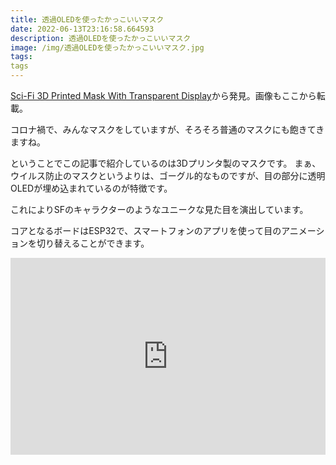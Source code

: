 ```yaml
---
title: 透過OLEDを使ったかっこいいマスク
date: 2022-06-13T23:16:58.664593
description: 透過OLEDを使ったかっこいいマスク
image: /img/透過OLEDを使ったかっこいいマスク.jpg
tags:
tags
---
```

[Sci-Fi 3D Printed Mask With Transparent Display](https://hackaday.io/project/185638-sci-fi-3d-printed-mask-with-transparent-display)から発見。画像もここから転載。

コロナ禍で、みんなマスクをしていますが、そろそろ普通のマスクにも飽きてきますね。

ということでこの記事で紹介しているのは3Dプリンタ製のマスクです。
まぁ、ウイルス防止のマスクというよりは、ゴーグル的なものですが、目の部分に透明OLEDが埋め込まれているのが特徴です。

これによりSFのキャラクターのようなユニークな見た目を演出しています。

コアとなるボードはESP32で、スマートフォンのアプリを使って目のアニメーションを切り替えることができます。


<iframe width="100%" height="315" src="https://www.youtube.com/embed/Ej0FG-7REmM" title="YouTube video player" frameborder="0" allow="accelerometer; autoplay; clipboard-write; encrypted-media; gyroscope; picture-in-picture" allowfullscreen></iframe>

